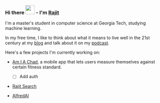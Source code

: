 ### Hi there <img src="https://raw.githubusercontent.com/MartinHeinz/MartinHeinz/master/wave.gif" width="30px"> - I'm [Rajit](https://rajitkhanna.com)

I'm a master's student in computer science at Georgia Tech, studying machine learning.

In my free time, I like to think about what it means to live well in the 21st century at my [blog](https://rajitkhanna.com) and talk about it on my [podcast](https://rajitkhanna.com/podcast).

Here's a few projects I'm currently working on:
- [Am I A Chad](https://github.com/rajitkhanna/amiachadapp), a mobile app that lets users measure themselves against certain fitness standard.
  - [ ] Add auth
- [Rajit Search]()

- [AlfredAI]() 
